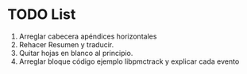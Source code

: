 # TODO List
1. Arreglar cabecera apéndices horizontales
2. Rehacer Resumen y traducir.
3. Quitar hojas en blanco al principio.
4. Arreglar bloque código ejemplo libpmctrack y explicar cada evento
